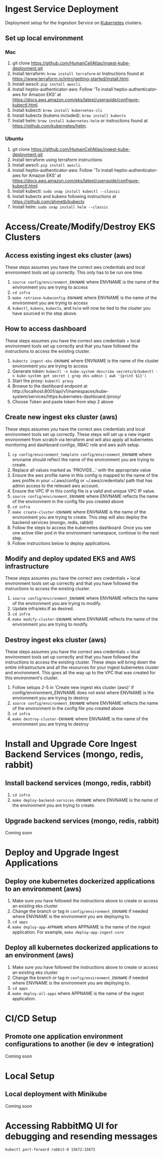 # Ingest Service Deployment

Deployment setup for the Ingestion Service on  [Kubernetes](https://kubernetes.io/) clusters.

## Set up local environment
### Mac
1. git clone https://github.com/HumanCellAtlas/ingest-kube-deployment.git
2. Install terraform: `brew install terraform` or Instructions found at https://www.terraform.io/intro/getting-started/install.html.
3. Install awscli: `pip install awscli`.
4. Install heptio-authenticator-aws: Follow 'To install heptio-authenticator-aws for Amazon EKS' at https://docs.aws.amazon.com/eks/latest/userguide/configure-kubectl.html.
5. Install kubectl: `brew install kubernetes-cli`
6. Install kubectx (kubens included): `brew install kubectx`
7. Install helm: `brew install kubernetes-helm` or instructions found at https://github.com/kubernetes/helm.

### Ubuntu
1. git clone https://github.com/HumanCellAtlas/ingest-kube-deployment.git
1. Install terraform using terraform instructions
1. Install awscli: `pip install awscli`.
1. Install heptio-authenticator-aws: Follow 'To install heptio-authenticator-aws for Amazon EKS' at https://docs.aws.amazon.com/eks/latest/userguide/configure-kubectl.html.
1. Install kubectl: `sudo snap install kubectl --classic`
1. Install kubectx and kubens following instructions at https://github.com/ahmetb/kubectx
1. Install helm: `sudo snap install helm --classic`

# Access/Create/Modify/Destroy EKS Clusters

## Access existing ingest eks cluster (aws)
These steps assumes you have the correct aws credentials and local environment tools set up correctly. This only has to be run one time.
1. `source config/environment_ENVNAME` where ENVNAME is the name of the environment you are trying to access
2. `cd infra`
3. `make retrieve-kubeconfig-ENVNAME` where ENVNAME is the name of the environment you are trying to access
4. `kubectl`, `kubens`, `kubectx`, and `helm` will now be tied to the cluster you have sourced in the step above.

## How to access dashboard
These steps assumes you have the correct aws credentials + local environment tools set up correctly and that you have followed the instructions to access the existing cluster.
1. `kubectx ingest-eks-ENVNAME` where ENVNAME is the name of the cluster environment you are trying to access
2. Generate token:
	`kubectl -n kube-system describe secrets/$(kubectl -n kube-system get secret | grep eks-admin | awk '{print $1}')`
3. Start the proxy:
	`kubectl proxy`
4. Browse to the dashboard endpoint at http://localhost:8001/api/v1/namespaces/kube-system/services/https:kubernetes-dashboard:/proxy/
5. Choose Token and paste token from step 2 above

## Create new ingest eks cluster (aws)
These steps assumes you have the correct aws credentials and local environment tools set up correctly.
These steps will set up a new ingest environment from scratch via terraform and will also apply all kubernetes monitoring and dashboard configs, RBAC role and aws auth setup.
1. `cp config/environment_template config/environment_ENVNAME` where envname should reflect the name of the environment you are trying to create.
2. Replace all values marked as 'PROVIDE...' with the appropriate value
3. Ensure the aws profile name in this config is mapped to the name of the aws profile in your ~/.aws/config or ~/.aws/credentials/ path that has admin access to the relevant aws account.
4. Ensure the VPC IP in this config file is a valid and unique VPC IP value.
5. `source config/environment_ENVNAME` where ENVNAME reflects the name of the environment in the config file you created above
6. `cd infra`
7. `make create-cluster-ENVNAME` where ENVNAME is the name of the environment you are trying to create. This step will also deploy the backend services (mongo, redis, rabbit)
8. Follow the steps to access the kubernetes dashboard. Once you see one active tiller pod in the environment namespace, continue to the next step.
9. Follow instructions below to deploy applications.

## Modify and deploy updated EKS and AWS infrastructure
These steps assumes you have the correct aws credentials + local environment tools set up correctly and that you have followed the instructions to access the existing cluster.
1. `source config/environment_ENVNAME` where ENVNAME reflects the name of the environment you are trying to modify.
2. Update infra/eks.tf as desired.
2. `cd infra`
3. `make modify-cluster-ENVNAME` where ENVNAME reflects the name of the environment you are trying to modify.

## Destroy ingest eks cluster (aws)
These steps assumes you have the correct aws credentials + local environment tools set up correctly and that you have followed the instructions to access the existing cluster.
These steps will bring down the entire infrastructure and all the resources for your ingest kubernetes cluster and environment. This goes all the way up to the VPC that was created for this environment's cluster.
1. Follow setups 2-5 in 'Create new ingest eks cluster (aws)' if config/environment_ENVNAME does not exist where ENVNAME is the environment you are trying to destroy
2. `source config/environment_ENVNAME` where ENVNAME reflects the name of the environment in the config file you created above
3. `cd infra`
4. `make destroy-cluster-ENVNAME` where ENVNAME is the name of the environment you are trying to destroy

# Install and Upgrade Core Ingest Backend Services (mongo, redis, rabbit)

## Install backend services (mongo, redis, rabbit)
1. `cd infra`
2. `make deploy-backend-services-ENVNAME` where ENVNAME is the name of the environment you are trying to create.

## Upgrade backend services (mongo, redis, rabbit)
Coming soon

# Deploy and Upgrade Ingest Applications

## Deploy one kubernetes dockerized applications to an environment (aws)
1. Make sure you have followed the instructions above to create or access an existing eks cluster
2. Change the branch or tag in `config/environment_ENVNAME` if needed where ENVNAME is the environment you are deploying to.
3. `cd apps`
4. `make deploy-app-APPNAME` where APPNAME is the name of the ingest application. For example, `make deploy-app-ingest-core`

## Deploy all kubernetes dockerized applications to an environment (aws)
1. Make sure you have followed the instructions above to create or access an existing eks cluster
2. Change the branch or tag in `config/environment_ENVNAME` if needed where ENVNAME is the environment you are deploying to.
3. `cd apps`
4. `make deploy-all-apps` where APPNAME is the name of the ingest application.

# CI/CD Setup

## Promote one application environment configurations to another (ie dev => integration)
Coming soon

# Local Setup

## Local deployment with Minikube
Coming soon

# Accessing RabbitMQ UI for debugging and resending messages

```kubectl port-forward rabbit-0 15672:15672```
